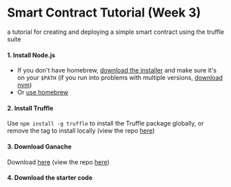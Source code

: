 Smart Contract Tutorial (Week 3)
================================
a tutorial for creating and deploying a simple smart contract using the truffle suite



#### 1. Install Node.js
- If you don't have homebrew, [download the installer](https://nodejs.org/en/download/) and make sure it's on your `$PATH`
(if you run into problems with multiple versions, [download nvm](https://github.com/nvm-sh/nvm#installation-and-update))
- Or [use homebrew](https://changelog.com/posts/install-node-js-with-homebrew-on-os-x)


#### 2. Install Truffle
Use `npm install -g truffle` to install the Truffle package globally, or remove the tag to install locally
(view the repo [here](https://github.com/trufflesuite/truffle))


#### 3. Download Ganache
Download [here](https://www.trufflesuite.com/ganache)
(view the repo [here](https://github.com/trufflesuite/ganache))


#### 4. Download the starter code
